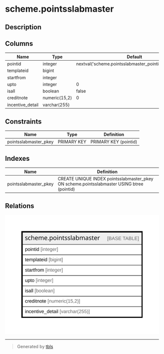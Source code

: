 # scheme.pointsslabmaster

## Description

## Columns

| Name | Type | Default | Nullable | Children | Parents | Comment |
| ---- | ---- | ------- | -------- | -------- | ------- | ------- |
| pointid | integer | nextval('scheme.pointsslabmaster_pointid_seq'::regclass) | false |  |  |  |
| templateid | bigint |  | true |  |  |  |
| startfrom | integer |  | false |  |  |  |
| upto | integer | 0 | false |  |  |  |
| isall | boolean | false | false |  |  |  |
| creditnote | numeric(15,2) | 0 | true |  |  |  |
| incentive_detail | varchar(255) |  | true |  |  |  |

## Constraints

| Name | Type | Definition |
| ---- | ---- | ---------- |
| pointsslabmaster_pkey | PRIMARY KEY | PRIMARY KEY (pointid) |

## Indexes

| Name | Definition |
| ---- | ---------- |
| pointsslabmaster_pkey | CREATE UNIQUE INDEX pointsslabmaster_pkey ON scheme.pointsslabmaster USING btree (pointid) |

## Relations

![er](scheme.pointsslabmaster.svg)

---

> Generated by [tbls](https://github.com/k1LoW/tbls)
